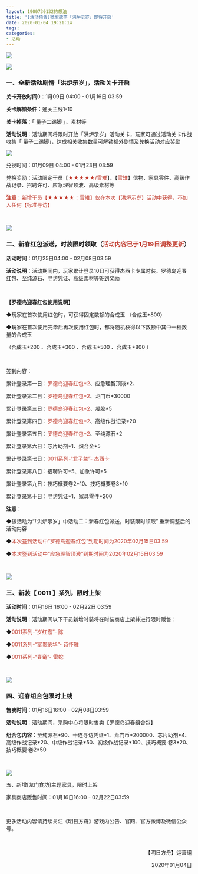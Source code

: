 ```yaml
---
layout: 1900730132的想法
title: '[活动预告]微型故事「洪炉示岁」即将开启'
date: 2020-01-04 19:21:14
tags:
categories: 
- 活动
---
```

![](https://ak.hypergryph.com/upload/images/20200103/c5042df9bde68babd5fc88ee9cf7a07b.jpg "")
<!--more-->
![](https://ak.hypergryph.com/upload/images/20200103/c5042df9bde68babd5fc88ee9cf7a07b.jpg "")

### 一、全新活动剧情「洪炉示岁」，活动关卡开启

**关卡开放时间**0：1月09日 04:00 - 01月16日 03:59

**关卡解锁条件**：通关主线1-10

**关卡掉落**：「 量子二踢脚 」、素材等

**活动说明**：活动期间将限时开放「洪炉示岁」活动关卡，玩家可通过活动关卡作战收集「 量子二踢脚」，达成相关收集数量可解锁额外剧情及兑换活动对应奖励

![](https://ak-fs.hypergryph.com/announce/images/20200103/ec67824496fcfef942de61a138cb6509.jpg "")

兑换时间：01月09日 04:00 - 01月23日 03:59

兑换奖励：活动限定干员【<font color=#C0392B >★★★★★/雪雉</font>】、【<font color=#C0392B >雪雉</font>】信物、家具零件、高级作战记录、招聘许可、应急理智顶液、高级素材等

<font color=#C0392B >**注意**：新增干员【★★★★★：雪雉】仅在本次【洪炉示岁】活动中获得，不加入任何【标准寻访】</font>

&nbsp;

![](https://ak-fs.hypergryph.com/announce/images/20200103/5bd0d30253928a6b4e5598cd20d32adb.jpg "")

### 二、新春红包派送，时装限时领取（<font color=#C0392B >活动内容已于1月19日调整更新</font>）

**活动时间**：01月25日04:00 - 02月08日03:59

**活动说明**：活动期间内，玩家累计登录10日可获得杰西卡专属时装、罗德岛迎春红包、至纯源石、寻访凭证、高级素材等签到奖励

&nbsp;

**【罗德岛迎春红包使用说明】**

◆玩家在首次使用红包时，可获得固定数额的合成玉 （合成玉*800）

◆玩家在首次使用完毕后再次使用红包时，都将随机获得以下数额中其中一档数量的合成玉

（合成玉\*200 、合成玉\*300 、合成玉\*500 、合成玉\*800 ）

&nbsp;

签到内容：

累计登录第一日：<font color=#C0392B >罗德岛迎春红包\*2</font>、应急理智顶液\*2、

累计登录第二日：<font color=#C0392B >罗德岛迎春红包\*2</font>、龙门币\*30000

累计登录第三日：<font color=#C0392B >罗德岛迎春红包\*2</font>、凝胶\*5

累计登录第四日：<font color=#C0392B >罗德岛迎春红包\*2</font>、高级作战记录\*20

累计登录第五日：<font color=#C0392B >罗德岛迎春红包\*2</font>、至纯源石\*2

累计登录第六日：芯片助剂\*1、炽合金\*5

累计登录第七日：<font color=#C0392B >0011系列-“君子兰”- 杰西卡</font>

累计登录第八日：招聘许可\*5、加急许可\*5

累计登录第九日：技巧概要卷2\*10、技巧概要卷3\*10

累计登录第十日：寻访凭证\*1、家具零件\*200

**注意**：

◆该活动为“「洪炉示岁」中活动二：新春红包派送，时装限时领取” 重新调整后的活动内容

◆<font color=#C0392B >本次签到活动中“罗德岛迎春红包”到期时间为2020年02月15日03:59</font>

◆<font color=#C0392B >本次签到活动中“应急理智顶液”到期时间为2020年02月15日03:59</font>

&nbsp;

![](https://ak.hypergryph.com/upload/images/20200119/fb74c6260f547f54318b52c91b3e550e.jpg "")

### 三、新装【 0011 】系列，限时上架

**活动时间**：01月16日 16:00 - 02月22日 03:59

**活动说明**：活动期间以下干员新增时装将在时装商店上架并进行限时贩售：

◆<font color=#C0392B >0011系列-“岁红霞”- 陈</font>

◆<font color=#C0392B >0011系列-“富贵荣华”- 诗怀雅</font>

◆<font color=#C0392B >0011系列-“春竜”- 雷蛇</font>

&nbsp;

![](https://ak-fs.hypergryph.com/announce/images/20200103/924ff088254fa3c4c3b8740b9fce3863.jpg "")

### 四、迎春组合包限时上线

**售卖时间**：01月16日16:00 - 02月08日03:59

**活动说明**：活动期间，采购中心将限时售卖【罗德岛迎春组合包】

**组合包内容**：至纯源石\*90、十连寻访凭证\*1、龙门币\*200000、芯片助剂\*4、高级作战记录\*20、中级作战记录\*50、初级作战记录\*100、技巧概要·卷3\*20、技巧概要·卷2\*50

&nbsp;

![](https://ak-fs.hypergryph.com/announce/images/20200103/b2092e604a1496da1cb4a0c817ae203a.jpg "")

五、新增[龙门食坊]主题家具，限时上架

家具商店贩售时间：01月16日16:00 - 02月22日03:59

&nbsp;

更多活动内容请持续关注《明日方舟》游戏内公告、官网、官方微博及微信公众号。

&nbsp;

<p align="right">【明日方舟】运营组</p>

<p align="right">2020年01月04日</p>